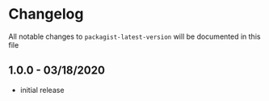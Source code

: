# Changelog

All notable changes to `packagist-latest-version` will be documented in this file

## 1.0.0 - 03/18/2020

- initial release
